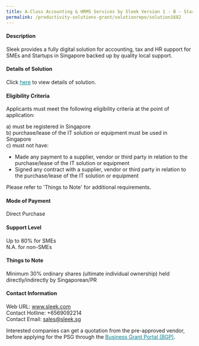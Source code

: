 ```yaml
---
title: A-Class Accounting & HRMS Services by Sleek Version 1 - B - Startup
permalink: /productivity-solutions-grant/solutionrepo/solution1682
---
```


#### Description

Sleek provides a fully digital solution for accounting, tax and HR support for SMEs and Startups in Singapore backed up by quality local support.

#### Details of Solution

Click <a href='https://govassist.gobusiness.gov.sg/images/psg/Desensitised_Sleek_Tech_20200242_Annex_3_Part_2.pdf' style='color:#037e8a'>here</a> to view details of solution.

#### Eligibility Criteria

Applicants must meet the following eligibility criteria at the point of application:

a) must be registered in Singapore <br>
b) purchase/lease of the IT solution or equipment must be used in Singapore <br>
c) must not have:
- Made any payment to a supplier, vendor or third party in relation to the purchase/lease of the IT solution or equipment
- Signed any contract with a supplier, vendor or third party in relation to the purchase/lease of the IT solution or equipment

Please refer to 'Things to Note' for additional requirements.

#### Mode of Payment
Direct Purchase

#### Support Level
Up to 80% for SMEs <br>
N.A. for non-SMEs

#### Things to Note
Minimum 30% ordinary shares (ultimate individual ownership) held directly/indirectly by Singaporean/PR

#### Contact Information
Web URL: www.sleek.com <br>Contact Hotline: +6569092214 <br>Contact Email: sales@sleek.sg <br>

Interested companies can get a quotation from the pre-approved vendor, before applying for the PSG through the <a target='_blank' style='color:#037e8a' href='https://www.businessgrants.gov.sg/'>Business Grant Portal (BGP)</a>.
